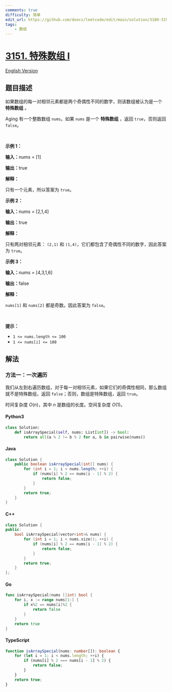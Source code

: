 ```yaml
---
comments: true
difficulty: 简单
edit_url: https://github.com/doocs/leetcode/edit/main/solution/3100-3199/3151.Special%20Array%20I/README.md
tags:
    - 数组
---
```


<!-- problem:start -->

# [3151. 特殊数组 I](https://leetcode.cn/problems/special-array-i)

[English Version](/solution/3100-3199/3151.Special%20Array%20I/README_EN.md)

## 题目描述

<!-- description:start -->

<p>如果数组的每一对相邻元素都是两个奇偶性不同的数字，则该数组被认为是一个 <strong>特殊数组</strong> 。</p>

<p>Aging 有一个整数数组 <code>nums</code>。如果 <code>nums</code> 是一个 <strong>特殊数组</strong> ，返回 <code>true</code>，否则返回 <code>false</code>。</p>

<p>&nbsp;</p>

<p><strong class="example">示例 1：</strong></p>

<div class="example-block">
<p><strong>输入：</strong><span class="example-io">nums = [1]</span></p>

<p><strong>输出：</strong><span class="example-io">true</span></p>

<p><strong>解释：</strong></p>

<p>只有一个元素，所以答案为 <code>true</code>。</p>
</div>

<p><strong class="example">示例 2：</strong></p>

<div class="example-block">
<p><strong>输入：</strong><span class="example-io">nums = [2,1,4]</span></p>

<p><strong>输出：</strong><span class="example-io">true</span></p>

<p><strong>解释：</strong></p>

<p>只有两对相邻元素： <code>(2,1)</code> 和 <code>(1,4)</code>，它们都包含了奇偶性不同的数字，因此答案为 <code>true</code>。</p>
</div>

<p><strong class="example">示例 3：</strong></p>

<div class="example-block">
<p><strong>输入：</strong><span class="example-io">nums = [4,3,1,6]</span></p>

<p><strong>输出：</strong><span class="example-io">false</span></p>

<p><strong>解释：</strong></p>

<p><code>nums[1]</code> 和 <code>nums[2]</code> 都是奇数。因此答案为 <code>false</code>。</p>
</div>

<p>&nbsp;</p>

<p><strong>提示：</strong></p>

<ul>
	<li><code>1 &lt;= nums.length &lt;= 100</code></li>
	<li><code>1 &lt;= nums[i] &lt;= 100</code></li>
</ul>

<!-- description:end -->

## 解法

<!-- solution:start -->

### 方法一：一次遍历

我们从左到右遍历数组，对于每一对相邻元素，如果它们的奇偶性相同，那么数组就不是特殊数组，返回 `false`；否则，数组是特殊数组，返回 `true`。

时间复杂度 $O(n)$，其中 $n$ 是数组的长度。空间复杂度 $O(1)$。

<!-- tabs:start -->

#### Python3

```python
class Solution:
    def isArraySpecial(self, nums: List[int]) -> bool:
        return all(a % 2 != b % 2 for a, b in pairwise(nums))
```

#### Java

```java
class Solution {
    public boolean isArraySpecial(int[] nums) {
        for (int i = 1; i < nums.length; ++i) {
            if (nums[i] % 2 == nums[i - 1] % 2) {
                return false;
            }
        }
        return true;
    }
}
```

#### C++

```cpp
class Solution {
public:
    bool isArraySpecial(vector<int>& nums) {
        for (int i = 1; i < nums.size(); ++i) {
            if (nums[i] % 2 == nums[i - 1] % 2) {
                return false;
            }
        }
        return true;
    }
};
```

#### Go

```go
func isArraySpecial(nums []int) bool {
	for i, x := range nums[1:] {
		if x%2 == nums[i]%2 {
			return false
		}
	}
	return true
}
```

#### TypeScript

```ts
function isArraySpecial(nums: number[]): boolean {
    for (let i = 1; i < nums.length; ++i) {
        if (nums[i] % 2 === nums[i - 1] % 2) {
            return false;
        }
    }
    return true;
}
```

<!-- tabs:end -->

<!-- solution:end -->

<!-- problem:end -->
